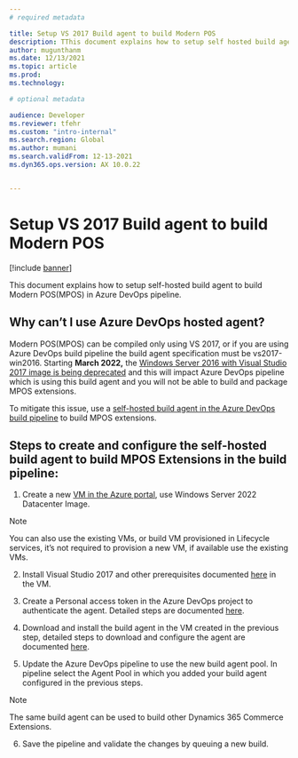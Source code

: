 ```yaml
---
# required metadata

title: Setup VS 2017 Build agent to build Modern POS
description: TThis document explains how to setup self hosted build agent to build Modern POS(MPOS) in Azure DevOps pipeline. 
author: mugunthanm
ms.date: 12/13/2021
ms.topic: article
ms.prod: 
ms.technology: 

# optional metadata

audience: Developer
ms.reviewer: tfehr
ms.custom: "intro-internal"
ms.search.region: Global
ms.author: mumani
ms.search.validFrom: 12-13-2021
ms.dyn365.ops.version: AX 10.0.22


---
```



# Setup VS 2017 Build agent to build Modern POS

[!include [banner](../../../includes/banner.md)]

This document explains how to setup self-hosted build agent to build Modern POS(MPOS) in Azure DevOps pipeline. 

## Why can’t I use Azure DevOps hosted agent?

Modern POS(MPOS) can be compiled only using VS 2017, or if you are using Azure DevOps build pipeline the build agent specification must be vs2017-win2016. 
Starting **March 2022,** the [Windows Server 2016 with Visual Studio 2017 image is being deprecated]( https://docs.microsoft.com/en-us/azure/devops/pipelines/agents/v2-windows?view=azure-devops) and this will impact Azure DevOps pipeline which is using this build agent and you will not be able to build and package MPOS extensions.

To mitigate this issue, use a [self-hosted build agent in the Azure DevOps build pipeline]( https://docs.microsoft.com/en-us/azure/devops/pipelines/agents/v2-windows?view=azure-devops) to build MPOS extensions.

## Steps to create and configure the self-hosted build agent to build MPOS Extensions in the build pipeline:

1.	Create a new [VM in the Azure portal]( https://docs.microsoft.com/en-us/azure/virtual-machines/windows/quick-create-portal), use Windows Server 2022 Datacenter Image.

> [!NOTE]
> You can also use the existing VMs, or build VM provisioned in Lifecycle services, it’s not required to provision a new VM, if available use the existing VMs.

2.	Install Visual Studio 2017 and other prerequisites documented [here]( https://docs.microsoft.com/en-us/dynamics365/commerce/dev-itpro/retail-sdk/retail-sdk-overview#prerequisites) in the VM.
3.	Create a Personal access token in the Azure DevOps project to authenticate the agent. Detailed steps are documented [here]( https://docs.microsoft.com/en-us/azure/devops/pipelines/agents/v2-windows?view=azure-devops#authenticate-with-a-personal-access-token-pat).
4.	Download and install the build agent in the VM created in the previous step, detailed steps to download and configure the agent are documented [here]( https://docs.microsoft.com/en-us/azure/devops/pipelines/agents/v2-windows?view=azure-devops#download-and-configure-the-agent).
 
5.	Update the Azure DevOps pipeline to use the new build agent pool. In pipeline select the Agent Pool in which you added your build agent configured in the previous steps.
    
> [!NOTE]
> The same build agent can be used to build other Dynamics 365 Commerce Extensions.

6.	Save the pipeline and validate the changes by queuing a new build.
 
